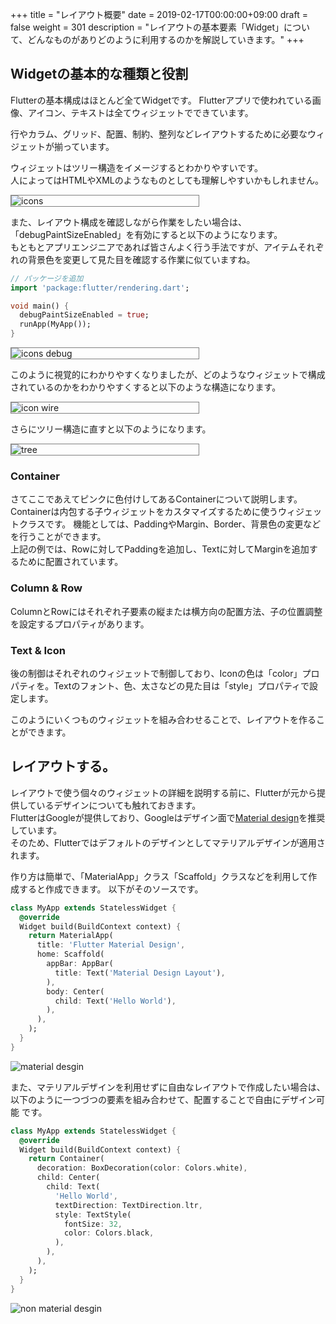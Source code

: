 +++
title = "レイアウト概要"
date = 2019-02-17T00:00:00+09:00
draft = false
weight = 301
description = "レイアウトの基本要素「Widget」について、どんなものがありどのように利用するのかを解説していきます。"
+++

## Widgetの基本的な種類と役割

Flutterの基本構成はほとんど全てWidgetです。 Flutterアプリで使われている画像、アイコン、テキストは全てウィジェットでできています。

行やカラム、グリッド、配置、制約、整列などレイアウトするために必要なウィジェットが揃っています。  

ウィジェットはツリー構造をイメージするとわかりやすいです。  
人によってはHTMLやXMLのようなものとしても理解しやすいかもしれません。

<img src="/images/layout/detail/icons.png" style="min-width:300px;border:1px solid gray" alt="icons"/>

また、レイアウト構成を確認しながら作業をしたい場合は、「debugPaintSizeEnabled」を有効にすると以下のようになります。  
もともとアプリエンジニアであれば皆さんよく行う手法ですが、アイテムそれぞれの背景色を変更して見た目を確認する作業に似ていますね。

```dart
// パッケージを追加
import 'package:flutter/rendering.dart';

void main() {
  debugPaintSizeEnabled = true;
  runApp(MyApp());
}
```

<img src="/images/layout/detail/icons_debug.png" style="min-width:300px;border:1px solid gray" alt="icons debug"/>

このように視覚的にわかりやすくなりましたが、どのようなウィジェットで構成されているのかをわかりやすくすると以下のような構造になります。

<img src="/images/layout/detail/icon_wire.svg" style="min-width:300px;max-width:600px;border:1px solid gray" alt="icon wire"/>

さらにツリー構造に直すと以下のようになります。

<img src="/images/layout/detail/tree.svg" style="min-width:300px;max-width:600px;border:1px solid gray" alt="tree"/>

### Container

さてここであえてピンクに色付けしてあるContainerについて説明します。  
Containerは内包する子ウィジェットをカスタマイズするために使うウィジェットクラスです。 機能としては、PaddingやMargin、Border、背景色の変更などを行うことができます。  
上記の例では、Rowに対してPaddingを追加し、Textに対してMarginを追加するために配置されています。

### Column & Row
ColumnとRowにはそれぞれ子要素の縦または横方向の配置方法、子の位置調整を設定するプロパティがあります。

### Text & Icon
後の制御はそれぞれのウィジェットで制御しており、Iconの色は「color」プロパティを。Textのフォント、色、太さなどの見た目は「style」プロパティで設定します。  


このようにいくつものウィジェットを組み合わせることで、レイアウトを作ることができます。


## レイアウトする。

レイアウトで使う個々のウィジェットの詳細を説明する前に、Flutterが元から提供しているデザインについても触れておきます。  
FlutterはGoogleが提供しており、Googleはデザイン面で[Material design](https://material.io/design/)を推奨しています。  
そのため、Flutterではデフォルトのデザインとしてマテリアルデザインが適用されます。


作り方は簡単で、「MaterialApp」クラス「Scaffold」クラスなどを利用して作成すると作成できます。
以下がそのソースです。

```dart
class MyApp extends StatelessWidget {
  @override
  Widget build(BuildContext context) {
    return MaterialApp(
      title: 'Flutter Material Design',
      home: Scaffold(
        appBar: AppBar(
          title: Text('Material Design Layout'),
        ),
        body: Center(
          child: Text('Hello World'),
        ),
      ),
    );
  }
}
```

<img src="/images/layout/detail/material_desgin.png" style="min-width:300px;max-width:600px;" alt="material desgin"/>

また、マテリアルデザインを利用せずに自由なレイアウトで作成したい場合は、以下のように一つづつの要素を組み合わせて、配置することで自由にデザイン可能
です。

```dart
class MyApp extends StatelessWidget {
  @override
  Widget build(BuildContext context) {
    return Container(
      decoration: BoxDecoration(color: Colors.white),
      child: Center(
        child: Text(
          'Hello World',
          textDirection: TextDirection.ltr,
          style: TextStyle(
            fontSize: 32,
            color: Colors.black,
          ),
        ),
      ),
    );
  }
}
```

<img src="/images/layout/detail/non_material_desgin.png" style="min-width:300px;max-width:600px;" alt="non material desgin"/>

